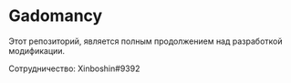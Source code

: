 # Gadomancy
Этот репозиторий, является полным продолжением над разработкой модификации.

Сотрудничество: Xinboshin#9392
